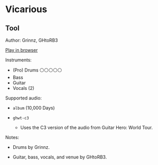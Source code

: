 # Vicarious

## Tool

Author: Grinnz, GHtoRB3

[Play in browser](http://pages.cs.wisc.edu/~tolly/customs/?title=vicarious&artist=tool)

Instruments:

  * (Pro) Drums ⚪️⚪️⚪️⚪️⚪️
  * Bass
  * Guitar
  * Vocals (2)

Supported audio:

  * `album` (10,000 Days)

  * `ghwt-c3`

    * Uses the C3 version of the audio from Guitar Hero: World Tour.

Notes:

  * Drums by Grinnz.

  * Guitar, bass, vocals, and venue by GHtoRB3.


